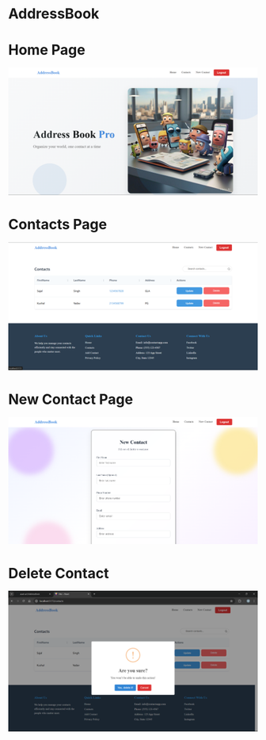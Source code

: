 # AddressBook


# Home Page
![Alt Text for Image](https://github.com/asad-as1/AddressBook/blob/main/frontend/src/img/Screenshot%202025-01-23%20220201.png)


# Contacts Page
![Alt Text for Image](https://github.com/asad-as1/AddressBook/blob/main/frontend/src/img/Screenshot%202025-01-23%20224808.png)


#  New Contact Page
![Alt Text for Image](https://github.com/asad-as1/AddressBook/blob/main/frontend/src/img/Screenshot%202025-01-23%20224830.png)


#  Delete Contact 
![Alt Text for Image](https://github.com/asad-as1/AddressBook/blob/main/frontend/src/img/Screenshot%20(226).png)


